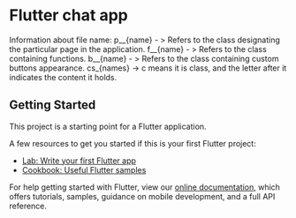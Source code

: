 # Flutter chat app

Information about file name:
p__{name} - > Refers to the class designating the particular page in the application.
f__{name} - > Refers to the class containing functions.
b__{name} - > Refers to the class containing custom buttons appearance.
cs_{names} -> c means it is class, and the letter after it indicates the content it holds. 

## Getting Started

This project is a starting point for a Flutter application.

A few resources to get you started if this is your first Flutter project:

- [Lab: Write your first Flutter app](https://flutter.dev/docs/get-started/codelab)
- [Cookbook: Useful Flutter samples](https://flutter.dev/docs/cookbook)

For help getting started with Flutter, view our
[online documentation](https://flutter.dev/docs), which offers tutorials,
samples, guidance on mobile development, and a full API reference.
